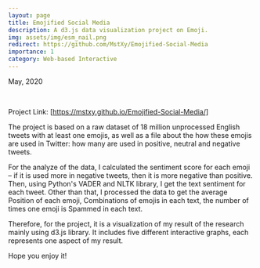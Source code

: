 ```yaml
---
layout: page
title: Emojified Social Media
description: A d3.js data visualization project on Emoji.
img: assets/img/esm_nail.png
redirect: https://github.com/MstXy/Emojified-Social-Media
importance: 1
category: Web-based Interactive
---
```


May, 2020

<br>

Project Link: [https://mstxy.github.io/Emojified-Social-Media/]

The project is based on a raw dataset of 18 million unprocessed English tweets with at least one emojis, as well as a file about the how these emojis are used in Twitter: how many are used in positive, neutral and negative tweets.

For the analyze of the data, I calculated the sentiment score for each emoji – if it is used more in negative tweets, then it is more negative than positive. Then, using Python's VADER and NLTK library, I get the text sentiment for each tweet. Other than that, I processed the data to get the average Position of each emoji, Combinations of emojis in each text, the number of times one emoji is Spammed in each text.

Therefore, for the project, it is a visualization of my result of the research mainly using d3.js library. It includes five different interactive graphs, each represents one aspect of my result.

Hope you enjoy it!

